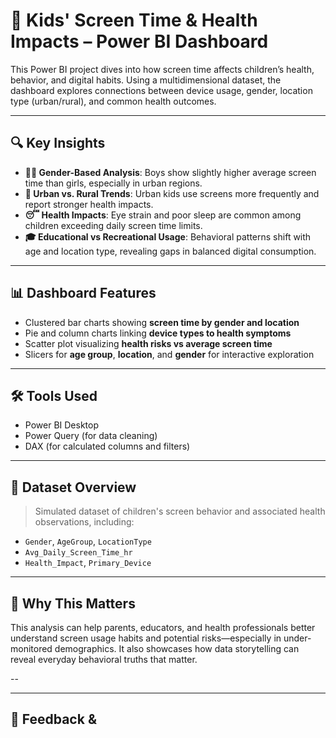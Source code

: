 # 📱 Kids' Screen Time & Health Impacts – Power BI Dashboard

This Power BI project dives into how screen time affects children’s health, behavior, and digital habits. Using a multidimensional dataset, 
the dashboard explores connections between device usage, gender, location type (urban/rural), and common health outcomes.

---

## 🔍 Key Insights
- **👦👧 Gender-Based Analysis**: Boys show slightly higher average screen time than girls, especially in urban regions.
- **🏡 Urban vs. Rural Trends**: Urban kids use screens more frequently and report stronger health impacts.
- **😴 Health Impacts**: Eye strain and poor sleep are common among children exceeding daily screen time limits.
- **🎓 Educational vs Recreational Usage**: Behavioral patterns shift with age and location type, revealing gaps in balanced digital consumption.

---

## 📊 Dashboard Features
- Clustered bar charts showing **screen time by gender and location**
- Pie and column charts linking **device types to health symptoms**
- Scatter plot visualizing **health risks vs average screen time**
- Slicers for **age group**, **location**, and **gender** for interactive exploration

---

## 🛠 Tools Used
- Power BI Desktop
- Power Query (for data cleaning)
- DAX (for calculated columns and filters)

---

## 📁 Dataset Overview
> Simulated dataset of children's screen behavior and associated health observations, including:
- `Gender`, `AgeGroup`, `LocationType`
- `Avg_Daily_Screen_Time_hr`
- `Health_Impact`, `Primary_Device`

---

## 🧠 Why This Matters
This analysis can help parents, educators, and health professionals better understand screen usage habits and potential risks—especially in under-monitored demographics. It also showcases how data storytelling can reveal everyday behavioral truths that matter.

--

---

## 💬 Feedback &
